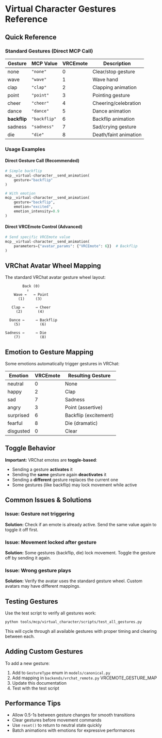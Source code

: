 # Virtual Character Gestures Reference

## Quick Reference

### Standard Gestures (Direct MCP Call)

| Gesture | MCP Value | VRCEmote | Description |
|---------|-----------|----------|-------------|
| none | `"none"` | 0 | Clear/stop gesture |
| wave | `"wave"` | 1 | Wave hand |
| clap | `"clap"` | 2 | Clapping animation |
| point | `"point"` | 3 | Pointing gesture |
| cheer | `"cheer"` | 4 | Cheering/celebration |
| dance | `"dance"` | 5 | Dance animation |
| **backflip** | `"backflip"` | 6 | Backflip animation |
| sadness | `"sadness"` | 7 | Sad/crying gesture |
| die | `"die"` | 8 | Death/faint animation |

### Usage Examples

#### Direct Gesture Call (Recommended)
```python
# Simple backflip
mcp__virtual-character__send_animation(
    gesture="backflip"
)

# With emotion
mcp__virtual-character__send_animation(
    gesture="backflip",
    emotion="excited",
    emotion_intensity=0.9
)
```

#### Direct VRCEmote Control (Advanced)
```python
# Send specific VRCEmote value
mcp__virtual-character__send_animation(
    parameters={"avatar_params": {"VRCEmote": 6}}  # Backflip
)
```

## VRChat Avatar Wheel Mapping

The standard VRChat avatar gesture wheel layout:

```
        Back (0)
          ↑
    Wave ←   → Point
      (1)     (3)

   Clap ←     → Cheer
     (2)       (4)

  Dance ←     → Backflip
    (5)         (6)

Sadness ←     → Die
    (7)         (8)
```

## Emotion to Gesture Mapping

Some emotions automatically trigger gestures in VRChat:

| Emotion | VRCEmote | Resulting Gesture |
|---------|----------|-------------------|
| neutral | 0 | None |
| happy | 2 | Clap |
| sad | 7 | Sadness |
| angry | 3 | Point (assertive) |
| surprised | 6 | Backflip (excitement) |
| fearful | 8 | Die (dramatic) |
| disgusted | 0 | Clear |

## Toggle Behavior

**Important:** VRChat emotes are **toggle-based**:
- Sending a gesture **activates** it
- Sending the **same** gesture again **deactivates** it
- Sending a **different** gesture replaces the current one
- Some gestures (like backflip) may lock movement while active

## Common Issues & Solutions

### Issue: Gesture not triggering
**Solution:** Check if an emote is already active. Send the same value again to toggle it off first.

### Issue: Movement locked after gesture
**Solution:** Some gestures (backflip, die) lock movement. Toggle the gesture off by sending it again.

### Issue: Wrong gesture plays
**Solution:** Verify the avatar uses the standard gesture wheel. Custom avatars may have different mappings.

## Testing Gestures

Use the test script to verify all gestures work:

```bash
python tools/mcp/virtual_character/scripts/test_all_gestures.py
```

This will cycle through all available gestures with proper timing and clearing between each.

## Adding Custom Gestures

To add a new gesture:

1. Add to `GestureType` enum in `models/canonical.py`
2. Add mapping in `backends/vrchat_remote.py` VRCEMOTE_GESTURE_MAP
3. Update this documentation
4. Test with the test script

## Performance Tips

- Allow 0.5-1s between gesture changes for smooth transitions
- Clear gestures before movement commands
- Use `reset()` to return to neutral state quickly
- Batch animations with emotions for expressive performances
